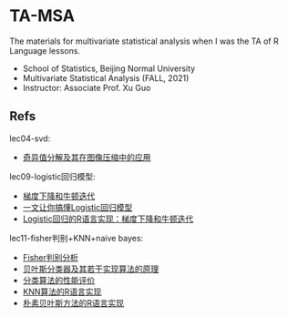 # TA-MSA
The materials for multivariate statistical analysis when I was the TA of R Language lessons.

- School of Statistics, Beijing Normal University
- Multivariate Statistical Analysis (FALL, 2021)
- Instructor: Associate Prof. Xu Guo

## Refs
lec04-svd:
- [奇异值分解及其在图像压缩中的应用](https://mp.weixin.qq.com/s/ZGhHxgpkQQRFoQMu0RUcFw)

lec09-logistic回归模型:
- [梯度下降和牛顿迭代](https://mp.weixin.qq.com/s?__biz=MzI3NzE3NDAxMg==&mid=2247486414&idx=1&sn=7719838453d18d887357a30a7cc8333c&chksm=eb6b085ddc1c814bff0274a7aae4b26af7578736157f47bc7b3f6383bf1804471e893ecff3af&mpshare=1&scene=23&srcid=1110nnHi5RJditqJ91MEM3nc&sharer_sharetime=1636516416526&sharer_shareid=b8f1518638b19f3e84add00d7ea4e422%23rd)
- [一文让你搞懂Logistic回归模型](https://mp.weixin.qq.com/s?__biz=MzI3NzE3NDAxMg==&mid=2247485328&idx=1&sn=4cbb9c77b5aa3b1b4c0073d8653d4db5&chksm=eb6b0403dc1c8d15de228a3282e37b008f82e5c9229275d13432cb9990f503d4fad2df9ebcf5&mpshare=1&scene=23&srcid=11109HOgq63KLwvrLm92nSn4&sharer_sharetime=1636516390937&sharer_shareid=b8f1518638b19f3e84add00d7ea4e422%23rd)
- [Logistic回归的R语言实现：梯度下降和牛顿迭代](https://mp.weixin.qq.com/s?__biz=MzI3NzE3NDAxMg==&mid=2247485272&idx=1&sn=63eb619e1c384fc0af0b8cac2f255fc7&chksm=eb6b04cbdc1c8ddde2de923fc29f3741d7d81a6173d95287ed9feac76491eee7ddf8637ba921&mpshare=1&scene=23&srcid=1110IFeIU93ScRysECMmenJY&sharer_sharetime=1636516324230&sharer_shareid=b8f1518638b19f3e84add00d7ea4e422%23rd)

lec11-fisher判别+KNN+naive bayes: 
- [Fisher判别分析](https://mp.weixin.qq.com/s/bSYp8ZUCxirpi3tBd05zxQ)
- [贝叶斯分类器及其若干实现算法的原理](https://mp.weixin.qq.com/s?__biz=MzI3NzE3NDAxMg==&mid=2247485004&idx=1&sn=729af4839284450f277f56e178fdead3&scene=21#wechat_redirect)
- [分类算法的性能评价](https://mp.weixin.qq.com/s?__biz=MzI3NzE3NDAxMg==&mid=2247485186&idx=1&sn=9d3a605a52a7ac415788179543e32168&chksm=eb6b0491dc1c8d87d6526677be74af5ecb4d86ad1a8d04083c5813b3186c7a0b2bbbf7ef72ef&scene=178&cur_album_id=1594387292452929538#rd)
- [KNN算法的R语言实现](https://mp.weixin.qq.com/s?__biz=MzI3NzE3NDAxMg==&mid=2247485066&idx=1&sn=b111f7804dbdd476b782a80715e89218&chksm=eb6b0519dc1c8c0f3cf39f5e5818d56e476c07d4c6d34981e45e2799cdf61f1f1c9d2f70380a&scene=178&cur_album_id=1594387292452929538#rd)
- [朴素贝叶斯方法的R语言实现](https://mp.weixin.qq.com/s?__biz=MzI3NzE3NDAxMg==&mid=2247485201&idx=1&sn=fd92a9b25b9c375ded1038422caaad01&chksm=eb6b0482dc1c8d941b16f8e729327d3ca1a7f85110c003913cbbb04efeef1d3c9cc15e64248e&scene=178&cur_album_id=1594387292452929538#rd)

